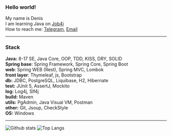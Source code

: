<h3>Hello world!</h3> 

My name is Denis <br>
I am learning Java on [Job4j](https://job4j.ru/) <br>
How to reach me: [Telegram](https://t.me/slimdenchi), [Email](mailto:dlazykin856@gmail.com) <br>

-----------

<h3>Stack</h3> 

**Java:** 8-17 SE, Java Core, OOP, TDD, KISS, DRY, SOLID <br>
**Spring base**: Spring Framework, Spring Core, Spring Boot <br>
**web**: Spring WEB (Rest), Spring MVC, Lombok <br>
**front layer**: Thymeleaf, js, Bootstrap <br>
**db:** JDBC, PostgreSQL, Liquibase, H2, Hibernate <br>
**test:** JUnit 5, AssertJ, Mockito <br>
**log:** Log4j, Slf4j <br>
**build:** Maven <br>
**utils:** PgAdmin, Java Visual VM, Postman <br>
**other:** Git, Jsoup, СheckStyle <br>
**OS:** Windows <br>

-----------
![Github stats](https://github-readme-stats.vercel.app/api?username=itlazykin&hide=stars,prs,issues,contribs) 
![Top Langs](https://github-readme-stats.vercel.app/api/top-langs/?username=itlazykin&layout=compact)
